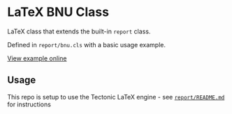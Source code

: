 # LaTeX BNU Class

LaTeX class that extends the built-in `report` class.

Defined in `report/bnu.cls` with a basic usage example.

[View example online](https://github.com/wopian/latex-bnu/blob/report/index.pdf)

## Usage

This repo is setup to use the Tectonic LaTeX engine - see [`report/README.md`](https://github.com/wopian/latex-bnu/blob/master/report/README.md) for instructions
